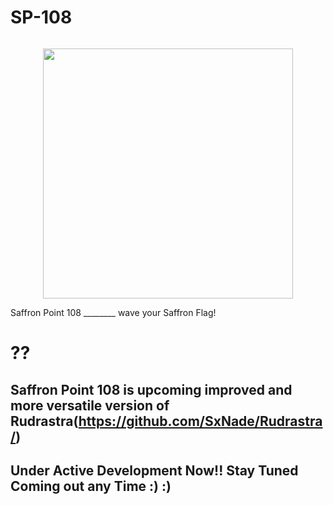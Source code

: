 # SP-108

![]()
<p align="center" >
  <img src="https://github.com/SxNade/SP-108/blob/main/images/sp108.png" width="400"/>
</p>
Saffron Point 108 ________  wave your Saffron Flag!

# ??

## Saffron Point 108 is upcoming improved and more versatile version of Rudrastra(https://github.com/SxNade/Rudrastra/)

## Under Active Development Now!! Stay Tuned Coming out any Time :) :) 
